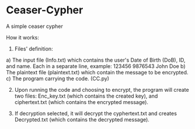 # Ceaser-Cypher
A simple ceaser cypher

How it works:

1. Files' definition:

  a) The input file (Info.txt) which contains the user's Date of Birth (DoB), ID, and name. Each in a separate line, example:
  123456
  9876543
  John Doe
  b) The plaintext file (plaintext.txt) which contain the message to be encrypted.
  c) The program carrying the code. (CC.py)
  
2. Upon running the code and choosing to encrypt, the program will create two files: Enc_key.txt (which contains the created key), and ciphertext.txt (which contains the encrypted message).

4. If decryption selected, it will decrypt the cyphertext.txt and creates Decrypted.txt (which contains the decrypted message).
